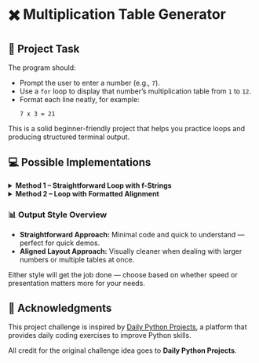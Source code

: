 <h1>✖️ Multiplication Table Generator</h1>

<h2>📝 Project Task</h2>

<p>The program should:</p>
<ul>
  <li>Prompt the user to enter a number (e.g., <code>7</code>).</li>
  <li>Use a <code>for</code> loop to display that number’s multiplication table from <code>1</code> to <code>12</code>.</li>
  <li>Format each line neatly, for example:
    <pre><code>7 x 3 = 21</code></pre>
  </li>
</ul>

<p>This is a solid beginner-friendly project that helps you practice loops and producing structured terminal output.</p>

<h2>💻 Possible Implementations</h2>

<details>
  <summary><strong>Method 1 – Straightforward Loop with f-Strings</strong></summary>
  <p>Employs a simple <code>for</code> loop and an <code>f-string</code> to generate the table in a clean, easy-to-read manner.</p>
</details>

<details>
  <summary><strong>Method 2 – Loop with Formatted Alignment</strong></summary>
  <p>Uses a loop with Python’s formatting options such as <code>:>2</code> to align numbers, producing a layout similar to traditional printed multiplication charts.</p>
</details>

<h3>📊 Output Style Overview</h3>
<ul>
  <li><strong>Straightforward Approach:</strong> Minimal code and quick to understand — perfect for quick demos.</li>
  <li><strong>Aligned Layout Approach:</strong> Visually cleaner when dealing with larger numbers or multiple tables at once.</li>
</ul>

<p>Either style will get the job done — choose based on whether speed or presentation matters more for your needs.</p>

<h2>📌 Acknowledgments</h2>
<p>This project challenge is inspired by <a href="https://dailypythonprojects.com" target="_blank">Daily Python Projects</a>, a platform that provides daily coding exercises to improve Python skills.</p>
<p>All credit for the original challenge idea goes to <strong>Daily Python Projects</strong>.
